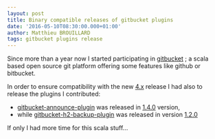 ```yaml
---
layout: post
title: Binary compatible releases of gitbucket plugins
date: '2016-05-10T08:30:00.000+01:00'
author: Matthieu BROUILLARD
tags: gitbucket plugins release
---
```


Since more than a year now I started participating in [gitbucket](https://github.com/gitbucket/gitbucket) ; a scala based open source git platform offering some features like github or bitbucket.

In order to ensure compatibility with the new [4.x](https://gitbucket.github.io/gitbucket-news/gitbucket/2016/04/30/gitbucket-3.14-and-4.0.html) release I had also to release the plugins I contributed:

- [gitbucket-announce-plugin](https://github.com/gitbucket-plugins/gitbucket-announce-plugin) was released in [1.4.0](https://github.com/gitbucket-plugins/gitbucket-announce-plugin/releases/tag/1.4.0) version,
- while [gitbucket-h2-backup-plugin](https://github.com/gitbucket-plugins/gitbucket-h2-backup-plugin) was released in version [1.2.0](https://github.com/gitbucket-plugins/gitbucket-h2-backup-plugin/releases/tag/1.2.0)

If only I had more time for this scala stuff...
